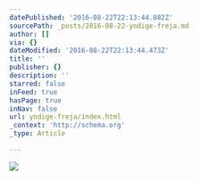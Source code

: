 ```yaml
---
datePublished: '2016-08-22T22:13:44.882Z'
sourcePath: _posts/2016-08-22-yndige-freja.md
author: []
via: {}
dateModified: '2016-08-22T22:13:44.473Z'
title: ''
publisher: {}
description: ''
starred: false
inFeed: true
hasPage: true
inNav: false
url: yndige-freja/index.html
_context: 'http://schema.org'
_type: Article

---
```

![](https://imgflo.herokuapp.com/graph/vahj1ThiexotieMo/c6c3ddfd9f7c011c8fb2f4d4042089db/croprotate.png?cropheight=3263&cropwidth=4928&degrees=0&input=https%3A%2F%2Fthe-grid-user-content.s3-us-west-2.amazonaws.com%2F54b5c4e1-5e5c-4d5b-8d14-2b9ecaf97c23.png&x=0&y=0)